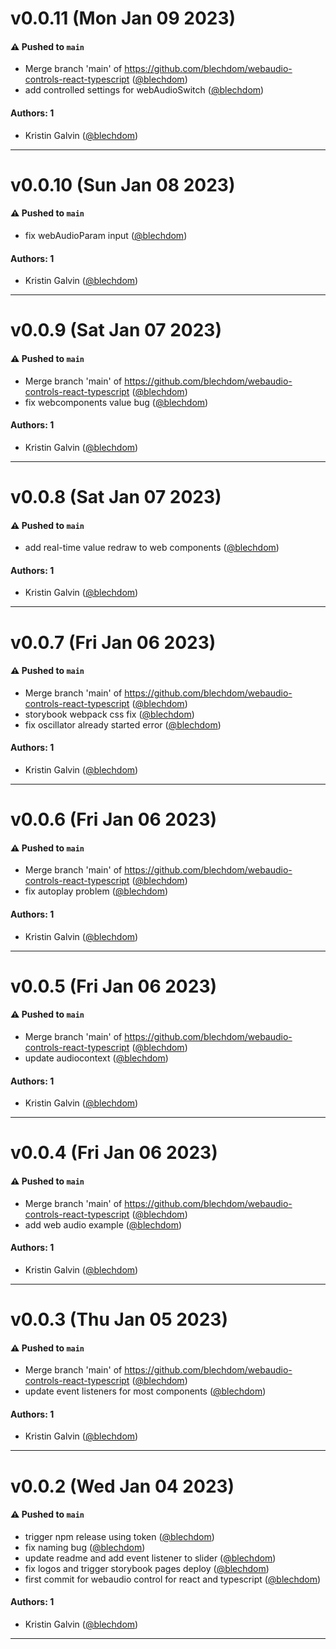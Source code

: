 # v0.0.11 (Mon Jan 09 2023)

#### ⚠️ Pushed to `main`

- Merge branch 'main' of https://github.com/blechdom/webaudio-controls-react-typescript ([@blechdom](https://github.com/blechdom))
- add controlled settings for webAudioSwitch ([@blechdom](https://github.com/blechdom))

#### Authors: 1

- Kristin Galvin ([@blechdom](https://github.com/blechdom))

---

# v0.0.10 (Sun Jan 08 2023)

#### ⚠️ Pushed to `main`

- fix webAudioParam input ([@blechdom](https://github.com/blechdom))

#### Authors: 1

- Kristin Galvin ([@blechdom](https://github.com/blechdom))

---

# v0.0.9 (Sat Jan 07 2023)

#### ⚠️ Pushed to `main`

- Merge branch 'main' of https://github.com/blechdom/webaudio-controls-react-typescript ([@blechdom](https://github.com/blechdom))
- fix webcomponents value bug ([@blechdom](https://github.com/blechdom))

#### Authors: 1

- Kristin Galvin ([@blechdom](https://github.com/blechdom))

---

# v0.0.8 (Sat Jan 07 2023)

#### ⚠️ Pushed to `main`

- add real-time value redraw to web components ([@blechdom](https://github.com/blechdom))

#### Authors: 1

- Kristin Galvin ([@blechdom](https://github.com/blechdom))

---

# v0.0.7 (Fri Jan 06 2023)

#### ⚠️ Pushed to `main`

- Merge branch 'main' of https://github.com/blechdom/webaudio-controls-react-typescript ([@blechdom](https://github.com/blechdom))
- storybook webpack css fix ([@blechdom](https://github.com/blechdom))
- fix oscillator already started error ([@blechdom](https://github.com/blechdom))

#### Authors: 1

- Kristin Galvin ([@blechdom](https://github.com/blechdom))

---

# v0.0.6 (Fri Jan 06 2023)

#### ⚠️ Pushed to `main`

- Merge branch 'main' of https://github.com/blechdom/webaudio-controls-react-typescript ([@blechdom](https://github.com/blechdom))
- fix autoplay problem ([@blechdom](https://github.com/blechdom))

#### Authors: 1

- Kristin Galvin ([@blechdom](https://github.com/blechdom))

---

# v0.0.5 (Fri Jan 06 2023)

#### ⚠️ Pushed to `main`

- Merge branch 'main' of https://github.com/blechdom/webaudio-controls-react-typescript ([@blechdom](https://github.com/blechdom))
- update audiocontext ([@blechdom](https://github.com/blechdom))

#### Authors: 1

- Kristin Galvin ([@blechdom](https://github.com/blechdom))

---

# v0.0.4 (Fri Jan 06 2023)

#### ⚠️ Pushed to `main`

- Merge branch 'main' of https://github.com/blechdom/webaudio-controls-react-typescript ([@blechdom](https://github.com/blechdom))
- add web audio example ([@blechdom](https://github.com/blechdom))

#### Authors: 1

- Kristin Galvin ([@blechdom](https://github.com/blechdom))

---

# v0.0.3 (Thu Jan 05 2023)

#### ⚠️ Pushed to `main`

- Merge branch 'main' of https://github.com/blechdom/webaudio-controls-react-typescript ([@blechdom](https://github.com/blechdom))
- update event listeners for most components ([@blechdom](https://github.com/blechdom))

#### Authors: 1

- Kristin Galvin ([@blechdom](https://github.com/blechdom))

---

# v0.0.2 (Wed Jan 04 2023)

#### ⚠️ Pushed to `main`

- trigger npm release using token ([@blechdom](https://github.com/blechdom))
- fix naming bug ([@blechdom](https://github.com/blechdom))
- update readme and add event listener to slider ([@blechdom](https://github.com/blechdom))
- fix logos and trigger storybook pages deploy ([@blechdom](https://github.com/blechdom))
- first commit for webaudio control for react and typescript ([@blechdom](https://github.com/blechdom))

#### Authors: 1

- Kristin Galvin ([@blechdom](https://github.com/blechdom))

---


